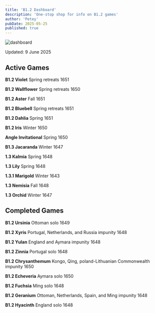 ```yaml
---
title: 'B1.2 Dashboard'
description: 'One-stop shop for info on B1.2 games'
author: 'Petey'
pubDate: 2025-05-25
published: true
---
```

![dashboard](/imperialrealm/graphics/dashboard7.png)

Updated: 9 June 2025

## Active Games

**B1.2 Violet** Spring retreats 1651

**B1.2 Wallflower** Spring retreats 1650

**B1.2 Aster** 	Fall 1651

**B1.2 Bluebell**	Spring retreats 1651

**B1.2 Dahlia** Spring 1651

**B1.2 Iris** Winter 1650

**Angle Invitational** Spring 1650

**B1.3 Jacaranda** Winter 1647

**1.3 Kalmia** Spring 1648

**1.3 Lily** Spring 1648

**1.3.1 Marigold** Winter 1643

**1.3 Nemisia** Fall 1648

**1.3 Orchid** Winter 1647

## Completed Games

**B1.2 Ursinia** Ottoman solo 1649

**B1.2 Xyris** Portugal, Netherlands, and Russia impunity 1648

**B1.2 Yulan** England and Aymara impunity 1648

**B1.2 Zinnia**	Portugal solo 1648

**B1.2 Chrysanthemum** Kongo, Qing, poland-Lithuanian Commonwealth impunity 1650

**B1.2 Echeveria** 	Aymara solo 1650

**B1.2 Fuchsia** 	Ming solo 1648

**B1.2 Geranium** 	Ottoman, Netherlands, Spain, and Ming impunity 1648

**B1.2 Hyacinth** 	England solo 1648
